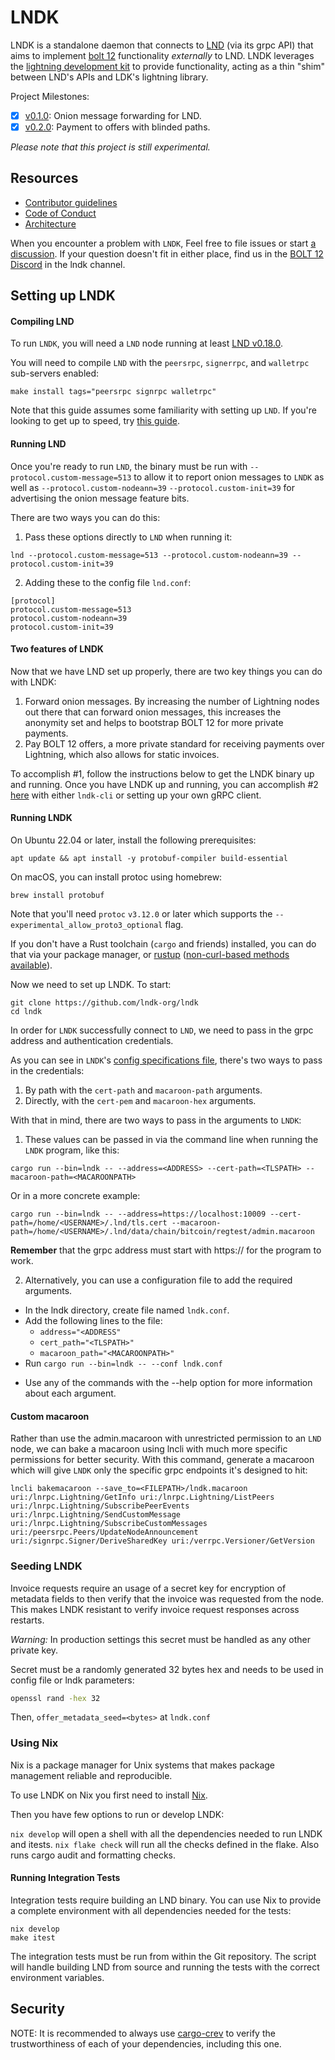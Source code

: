 # LNDK

LNDK is a standalone daemon that connects to [LND](https://github.com/lightningnetwork/lnd) (via its grpc API) that aims to implement [bolt 12](https://github.com/lightning/bolts/pull/798) functionality _externally_ to LND. LNDK leverages the [lightning development kit](https://github.com/lightningdevkit/rust-lightning) to provide functionality, acting as a thin "shim" between LND's APIs and LDK's lightning library.

Project Milestones:

- [x] [v0.1.0](https://github.com/lndk-org/lndk/milestone/1): Onion message forwarding for LND.
- [x] [v0.2.0](https://github.com/lndk-org/lndk/milestone/2): Payment to offers with blinded paths.

_Please note that this project is still experimental._

## Resources

- [Contributor guidelines](https://github.com/lndk-org/lndk/blob/master/CONTRIBUTING.md)
- [Code of Conduct](https://github.com/lndk-org/lndk/blob/master/code_of_conduct.md)
- [Architecture](https://github.com/lndk-org/lndk/blob/master/ARCH.md)

When you encounter a problem with `LNDK`, Feel free to file issues or start [a discussion](https://github.com/lndk-org/lndk/discussions). If your question doesn't fit in either place, find us in the [BOLT 12 Discord](https://discord.gg/Pk7mT3FQFn) in the lndk channel.

## Setting up LNDK

#### Compiling LND

To run `LNDK`, you will need a `LND` node running at least [LND v0.18.0](https://github.com/lightningnetwork/lnd/releases/tag/v0.18.0-beta).

You will need to compile `LND` with the `peersrpc`, `signerrpc`, and `walletrpc` sub-servers enabled:

`make install tags="peersrpc signrpc walletrpc"`

Note that this guide assumes some familiarity with setting up `LND`. If you're looking to get up to speed, try [this guide](https://docs.lightning.engineering/lightning-network-tools/lnd/run-lnd).

#### Running LND

Once you're ready to run `LND`, the binary must be run with `--protocol.custom-message=513` to allow it to report onion messages to `LNDK` as well as `--protocol.custom-nodeann=39` `--protocol.custom-init=39` for advertising the onion message feature bits.

There are two ways you can do this:

1. Pass these options directly to `LND` when running it:

`lnd --protocol.custom-message=513 --protocol.custom-nodeann=39 --protocol.custom-init=39`

2. Adding these to the config file `lnd.conf`:

```
[protocol]
protocol.custom-message=513
protocol.custom-nodeann=39
protocol.custom-init=39
```

#### Two features of LNDK

Now that we have LND set up properly, there are two key things you can do with LNDK:

1. Forward onion messages. By increasing the number of Lightning nodes out there that can forward onion messages, this increases the anonymity set and helps to bootstrap BOLT 12 for more private payments.
2. Pay BOLT 12 offers, a more private standard for receiving payments over Lightning, which also allows for static invoices.

To accomplish #1, follow the instructions below to get the LNDK binary up and running. Once you have LNDK up and running, you can accomplish #2
[here](https://github.com/lndk-org/lndk/blob/master/docs/cli_commands.md) with either `lndk-cli` or setting up your own gRPC client.

#### Running LNDK

On Ubuntu 22.04 or later, install the following prerequisites:

```
apt update && apt install -y protobuf-compiler build-essential
```

On macOS, you can install protoc using homebrew:

```
brew install protobuf
```

Note that you'll need `protoc` `v3.12.0` or later which supports the `--experimental_allow_proto3_optional` flag.

If you don't have a Rust toolchain (`cargo` and friends) installed, you can do that via your package manager, or [rustup](https://www.rust-lang.org/tools/install)
([non-curl-based methods available](https://forge.rust-lang.org/infra/other-installation-methods.html)).

Now we need to set up LNDK. To start:

```
git clone https://github.com/lndk-org/lndk
cd lndk
```

In order for `LNDK` successfully connect to `LND`, we need to pass in the grpc address and authentication credentials.

As you can see in `LNDK`'s [config specifications file](https://github.com/lndk-org/lndk/blob/master/config_spec.toml), there's two ways to pass in the credentials:

1. By path with the `cert-path` and `macaroon-path` arguments.
2. Directly, with the `cert-pem` and `macaroon-hex` arguments.

With that in mind, there are two ways to pass in the arguments to `LNDK`:

1. These values can be passed in via the command line when running the `LNDK` program, like this:

`cargo run --bin=lndk -- --address=<ADDRESS> --cert-path=<TLSPATH> --macaroon-path=<MACAROONPATH>`

Or in a more concrete example:

`cargo run --bin=lndk -- --address=https://localhost:10009 --cert-path=/home/<USERNAME>/.lnd/tls.cert --macaroon-path=/home/<USERNAME>/.lnd/data/chain/bitcoin/regtest/admin.macaroon`

**Remember** that the grpc address must start with https:// for the program to work.

2. Alternatively, you can use a configuration file to add the required arguments.

- In the lndk directory, create file named `lndk.conf`.
- Add the following lines to the file:
  - `address="<ADDRESS"`
  - `cert_path="<TLSPATH>"`
  - `macaroon_path="<MACAROONPATH>"`
- Run `cargo run --bin=lndk -- --conf lndk.conf`

* Use any of the commands with the --help option for more information about each argument.

#### Custom macaroon

Rather than use the admin.macaroon with unrestricted permission to an `LND` node, we can bake a macaroon using lncli with much more specific permissions for better security. With this command, generate a macaroon which will give `LNDK` only the specific grpc endpoints it's designed to hit:

```
lncli bakemacaroon --save_to=<FILEPATH>/lndk.macaroon uri:/lnrpc.Lightning/GetInfo uri:/lnrpc.Lightning/ListPeers uri:/lnrpc.Lightning/SubscribePeerEvents uri:/lnrpc.Lightning/SendCustomMessage uri:/lnrpc.Lightning/SubscribeCustomMessages uri:/peersrpc.Peers/UpdateNodeAnnouncement uri:/signrpc.Signer/DeriveSharedKey uri:/verrpc.Versioner/GetVersion
```

### Seeding LNDK

Invoice requests require an usage of a secret key for encryption of metadata fields to then verify that the invoice was requested from the node.
This makes LNDK resistant to verify invoice request responses across restarts.

*Warning:* In production settings this secret must be handled as any other private key.

Secret must be a randomly generated 32 bytes hex and needs to be used in config file or lndk parameters:
```bash
openssl rand -hex 32
```
Then, `offer_metadata_seed=<bytes>` at `lndk.conf`

### Using Nix

Nix is a package manager for Unix systems that makes package management reliable and reproducible.

To use LNDK on Nix you first need to install [Nix](https://nixos.org/download/).

Then you have few options to run or develop LNDK:

`nix develop` will open a shell with all the dependencies needed to run LNDK and itests.
`nix flake check` will run all the checks defined in the flake. Also runs cargo audit and formatting checks.


#### Running Integration Tests

Integration tests require building an LND binary. You can use Nix to provide a complete environment with all dependencies needed for the tests:

```
nix develop
make itest
```

The integration tests must be run from within the Git repository. The script will handle building LND from source and running the tests with the correct environment variables.


## Security

NOTE: It is recommended to always use [cargo-crev](https://github.com/crev-dev/cargo-crev)
to verify the trustworthiness of each of your dependencies, including this one.
